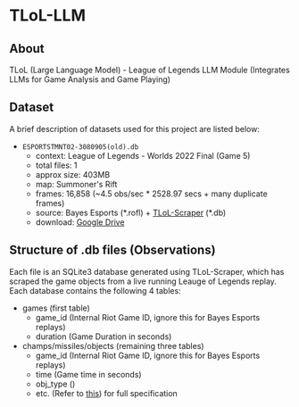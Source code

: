 # TLoL-LLM

## About

TLoL (Large Language Model) - League of Legends LLM Module (Integrates LLMs for Game Analysis and Game Playing)

## Dataset

A brief description of datasets used for this project are listed below:

- `ESPORTSTMNT02-3080905(old).db`
  - context: League of Legends - Worlds 2022 Final (Game 5)
  - total files: 1
  - approx size: 403MB
  - map: Summoner's Rift
  - frames: 16,858 (~4.5 obs/sec * 2528.97 secs + many duplicate frames)
  - source: Bayes Esports (\*.rofl) + [TLoL-Scraper](https://github.com/MiscellaneousStuff/tlol-scrapera) (\*.db)
  - download: [Google Drive](https://drive.google.com/file/d/1kZchHUksTCOvpN_hJZ5iVvESF6Be5FPt/view?usp=sharing)

## Structure of .db files (Observations)

Each file is an SQLite3 database generated using TLoL-Scraper, which has scraped
the game objects from a live running Leauge of Legends replay. Each database contains
the following 4 tables:
- games (first table)
  - game_id  (Internal Riot Game ID, ignore this for Bayes Esports replays)
  - duration (Game Duration in seconds)
- champs/missiles/objects (remaining three tables)
  - game_id  (Internal Riot Game ID, ignore this for Bayes Esports replays)
  - time     (Game time in seconds)
  - obj_type ()
  - etc.     (Refer to [this](https://github.com/MiscellaneousStuff/tlol-py/blob/d7650dc6ff4c9f943a5da727698a21998d6e87e1/tlol/datasets/convertor.py)) for full specification